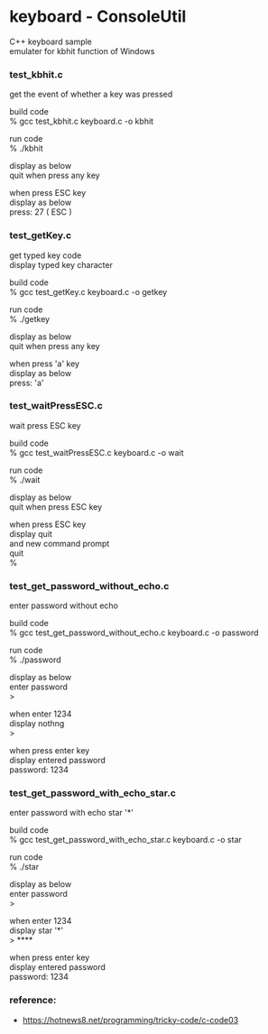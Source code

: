 keyboard - ConsoleUtil
===============

C++ keyboard sample <br/>
emulater for kbhit function of Windows <br />

### test_kbhit.c
get the event of whether a key was pressed <br/>

build code  <br/>
% gcc test_kbhit.c keyboard.c -o kbhit  <br/>

run code <br/>
% ./kbhit <br/>

display as below  <br/>
quit when press any key <br/> 

when press ESC key  <br/>
display as below  <br/>
press: 27 ( ESC )   <br/>

### test_getKey.c
get typed key code  <br/>
display typed key character <br/>

build code  <br/>
% gcc test_getKey.c keyboard.c -o getkey  <br/>

run code  <br/>
% ./getkey  <br/>

display as below  <br/>
quit when press any key <br/>

when press 'a' key  <br/>
display as below  <br/>
press: 'a'  <br/>

### test_waitPressESC.c
 wait press ESC key  <br/>

build code  <br/>
% gcc test_waitPressESC.c  keyboard.c -o wait  <br/>

run code  <br/>
% ./wait  <br/>

display as below <br/>
quit when press ESC key <br/>

when press ESC key <br/>
display quit <br/>
and new command prompt <br/>
quit  <br/>
 %  <br/>

### test_get_password_without_echo.c
enter password without echo <br/>

build code  <br/>
% gcc test_get_password_without_echo.c keyboard.c -o password <br/>

run code  <br/>
% ./password   <br/>

display as below  <br/>
enter password   <br/>
 \>   <br/>

when enter 1234 <br/>
display nothng <br/>
 \> <br/>

when press enter key <br/>
display entered password  <br/>
 password: 1234 <br/>

### test_get_password_with_echo_star.c
enter password with echo star '*' <br/>

build code  <br/>
% gcc  test_get_password_with_echo_star.c keyboard.c -o star <br/>

run code  <br/>
% ./star   <br/>

display as below  <br/>
enter password  <br/>
 \><br/>

when enter 1234 <br/>
display star '*' <br/>
 \> **** <br/>

when press enter key <br/>
display entered password <br/>
password: 1234 <br/>

### reference: 
- https://hotnews8.net/programming/tricky-code/c-code03

